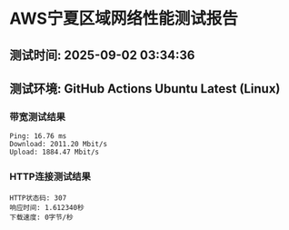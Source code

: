 # AWS宁夏区域网络性能测试报告
## 测试时间: 2025-09-02 03:34:36
## 测试环境: GitHub Actions Ubuntu Latest (Linux)

### 带宽测试结果
```
Ping: 16.76 ms
Download: 2011.20 Mbit/s
Upload: 1884.47 Mbit/s
```

### HTTP连接测试结果
```
HTTP状态码: 307
响应时间: 1.612340秒
下载速度: 0字节/秒
```

